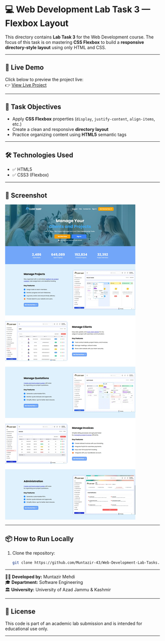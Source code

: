 # 💻 Web Development Lab Task 3 — Flexbox Layout

This directory contains **Lab Task 3** for the Web Development course. The focus of this task is on mastering **CSS Flexbox** to build a **responsive directory-style layout** using only HTML and CSS.

---

## 🔗 Live Demo

Click below to preview the project live:  
👉 [View Live Project](https://muntazir-43.github.io/Web-Development-Lab-Tasks/Lab%20Task%203/index.html)

---

## 🎯 Task Objectives

- Apply **CSS Flexbox** properties (`display`, `justify-content`, `align-items`, etc.)
- Create a clean and responsive **directory layout**
- Practice organizing content using **HTML5** semantic tags

---

## 🛠 Technologies Used

- ✅ HTML5  
- ✅ CSS3 (Flexbox)

---

## 📸 Screenshot

![Preview Screenshot](https://github.com/Muntazir-43/Web-Development-Lab-Tasks/blob/main/Lab%20Task%203/Assets/Client%20Ramp.jpeg?raw=true)

---

## 📦 How to Run Locally

1. Clone the repository:
   ```bash
   git clone https://github.com/Muntazir-43/Web-Development-Lab-Tasks.git
   ```
---

🧑‍💻 **Developed by:** Muntazir Mehdi  
🎓 **Department:** Software Engineering  
🏛️ **University:** University of Azad Jammu & Kashmir

---

## 📃 License

This code is part of an academic lab submission and is intended for educational use only.

---



